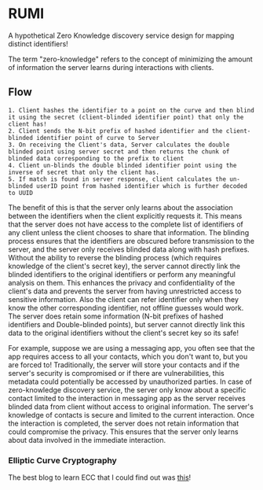 # RUMI

A hypothetical Zero Knowledge discovery service design for mapping distinct identifiers!

The term "zero-knowledge" refers to the concept of minimizing the amount of information the server learns during interactions with clients.

## Flow 

    1. Client hashes the identifier to a point on the curve and then blind it using the secret (client-blinded identifier point) that only the client has!
    2. Client sends the N-bit prefix of hashed identifier and the client-blinded identifier point of curve to Server
    3. On receiving the Client's data, Server calculates the double blinded point using server secret and then returns the chunk of blinded data corresponding to the prefix to client
    4. Client un-blinds the double blinded identifier point using the inverse of secret that only the client has.
    5. If match is found in server response, client calculates the un-blinded userID point from hashed identifier which is further decoded to UUID

The benefit of this is that the server only learns about the association between the identifiers when the client explicitly requests it. This means that the server does not have access to the complete list of identifiers of any client unless the client chooses to share that information. The blinding process ensures that the identifiers are obscured before transmission to the server, and the server only receives blinded data along with hash prefixes. Without the ability to reverse the blinding process (which requires knowledge of the client's secret key), the server cannot directly link the blinded identifiers to the original identifiers or perform any meaningful analysis on them. This enhances the privacy and confidentiality of the client's data and prevents the server from having unrestricted access to sensitive information. Also the client can refer identifier only when they know the other corresponding identifier, not offline guesses would work. The server does retain some information (N-bit prefixes of hashed identifiers and Double-blinded points), but server cannot directly link this data to the original identifiers without the client's secret key so its safe!

For example, suppose we are using a messaging app, you often see that the app requires access to all your contacts, which you don't want to, but you are forced to! Traditionally, the server will store your contacts and if the server's security is compromised or if there are vulnerabilities, this metadata could potentially be accessed by unauthorized parties. In case of zero-knowledge discovery service, the server only know about a specific contact limited to the interaction in messaging app as the server receives blinded data from client without access to original information. The server's knowledge of contacts is secure and limited to the current interaction. Once the interaction is completed, the server does not retain information that could compromise the privacy. This ensures that the server only learns about data involved in the immediate interaction.


### Elliptic Curve Cryptography

The best blog to learn ECC that I could find out was [this](https://andrea.corbellini.name/2015/05/17/elliptic-curve-cryptography-a-gentle-introduction/)! 